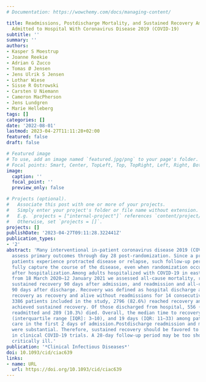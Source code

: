 ```yaml
---
# Documentation: https://wowchemy.com/docs/managing-content/

title: Readmissions, Postdischarge Mortality, and Sustained Recovery Among Patients
  Admitted to Hospital With Coronavirus Disease 2019 (COVID-19)
subtitle: ''
summary: ''
authors:
- Kasper S Moestrup
- Joanne Reekie
- Adrian G Zucco
- Tomas Ø Jensen
- Jens Ulrik S Jensen
- Lothar Wiese
- Sisse R Ostrowski
- Carsten U Niemann
- Cameron MacPherson
- Jens Lundgren
- Marie Helleberg
tags: []
categories: []
date: '2022-08-01'
lastmod: 2023-04-27T11:11:28+02:00
featured: false
draft: false

# Featured image
# To use, add an image named `featured.jpg/png` to your page's folder.
# Focal points: Smart, Center, TopLeft, Top, TopRight, Left, Right, BottomLeft, Bottom, BottomRight.
image:
  caption: ''
  focal_point: ''
  preview_only: false

# Projects (optional).
#   Associate this post with one or more of your projects.
#   Simply enter your project's folder or file name without extension.
#   E.g. `projects = ["internal-project"]` references `content/project/deep-learning/index.md`.
#   Otherwise, set `projects = []`.
projects: []
publishDate: '2023-04-27T09:11:28.322441Z'
publication_types:
- '2'
abstract: 'Many interventional in-patient coronavirus disease 2019 (COVID-19) trials
  assess primary outcomes through day 28 post-randomization. Since a proportion of
  patients experience protracted disease or relapse, such follow-up period may not
  fully capture the course of the disease, even when randomization occurs a few days
  after hospitalization.Among adults hospitalized with COVID-19 in eastern Denmark
  from 18 March 2020–12 January 2021 we assessed all-cause mortality, recovery, and
  sustained recovery 90 days after admission, and readmission and all-cause mortality
  90 days after discharge. Recovery was defined as hospital discharge and sustained
  recovery as recovery and alive without readmissions for 14 consecutive days.Among
  3386 patients included in the study, 2796 (82.6%) reached recovery and 2600 (77.0%)
  achieved sustained recovery. Of those discharged from hospital, 556 (19.9%) were
  readmitted and 289 (10.3%) died. Overall, the median time to recovery was 6 days
  (interquartile range [IQR]: 3–10), and 19 days (IQR: 11–33) among patients in intensive
  care in the first 2 days of admission.Postdischarge readmission and mortality rates
  were substantial. Therefore, sustained recovery should be favored to recovery outcomes
  in clinical COVID-19 trials. A 28-day follow-up period may be too short for the
  critically ill.'
publication: '*Clinical Infectious Diseases*'
doi: 10.1093/cid/ciac639
links:
- name: URL
  url: https://doi.org/10.1093/cid/ciac639
---
```

